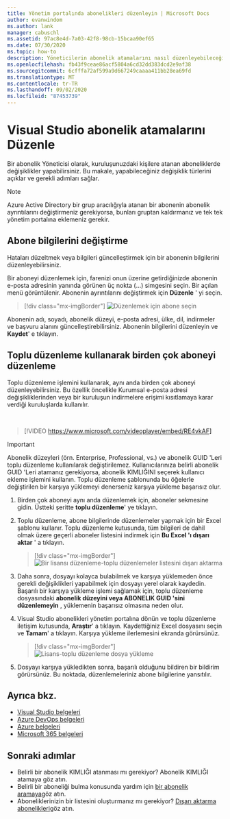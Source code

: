 ```yaml
---
title: Yönetim portalında abonelikleri düzenleyin | Microsoft Docs
author: evanwindom
ms.author: lank
manager: cabuschl
ms.assetid: 97ac8e4d-7a03-42f8-98cb-15bcaa90ef65
ms.date: 07/30/2020
ms.topic: how-to
description: Yöneticilerin abonelik atamalarını nasıl düzenleyebileceğinizi öğrenin.
ms.openlocfilehash: fb43f9ceae86acf5804a6cd32dd383dcd2e9af38
ms.sourcegitcommit: 6cfffa72af599a9d667249caaaa411bb28ea69fd
ms.translationtype: MT
ms.contentlocale: tr-TR
ms.lasthandoff: 09/02/2020
ms.locfileid: "87453739"
---
```

# <a name="edit-visual-studio-subscription-assignments"></a>Visual Studio abonelik atamalarını Düzenle
Bir abonelik Yöneticisi olarak, kuruluşunuzdaki kişilere atanan aboneliklerde değişiklikler yapabilirsiniz.  Bu makale, yapabileceğiniz değişiklik türlerini açıklar ve gerekli adımları sağlar.

   > [!NOTE]
   > Azure Active Directory bir grup aracılığıyla atanan bir abonenin abonelik ayrıntılarını değiştirmeniz gerekiyorsa, bunları gruptan kaldırmanız ve tek tek yönetim portalına eklemeniz gerekir.  

## <a name="change-subscriber-information"></a>Abone bilgilerini değiştirme
Hataları düzeltmek veya bilgileri güncelleştirmek için bir abonenin bilgilerini düzenleyebilirsiniz.

Bir aboneyi düzenlemek için, farenizi onun üzerine getirdiğinizde abonenin e-posta adresinin yanında görünen üç nokta (...) simgesini seçin. Bir açılan menü görüntülenir.  Abonenin ayrıntılarını değiştirmek için **Düzenle** ' yi seçin. 
> [!div class="mx-imgBorder"]
> ![Düzenlemek için abone seçin](_img/edit-license/select-subscriber.png "Üç noktaya tıklayın ve Düzenle ' yi seçin.")

Abonenin adı, soyadı, abonelik düzeyi, e-posta adresi, ülke, dil, indirmeler ve başvuru alanını güncelleştirebilirsiniz. Abonenin bilgilerini düzenleyin ve **Kaydet**' e tıklayın.

## <a name="edit-multiple-subscribers-using-bulk-edit"></a>Toplu düzenleme kullanarak birden çok aboneyi düzenleme


Toplu düzenleme işlemini kullanarak, aynı anda birden çok aboneyi düzenleyebilirsiniz. Bu özellik öncelikle Kurumsal e-posta adresi değişikliklerinden veya bir kuruluşun indirmelere erişimi kısıtlamaya karar verdiği kuruluşlarda kullanılır.

<br>

> [!VIDEO https://www.microsoft.com/videoplayer/embed/RE4vkAF]

   > [!IMPORTANT]
   > Abonelik düzeyleri (örn. Enterprise, Professional, vs.) ve abonelik GUID 'Leri toplu düzenleme kullanılarak değiştirilemez.  Kullanıcılarınıza belirli abonelik GUID 'Leri atamanız gerekiyorsa, abonelik KIMLIĞINI seçerek kullanıcı ekleme işlemini kullanın. Toplu düzenleme şablonunda bu öğelerle değiştirilen bir karşıya yüklemeyi denerseniz karşıya yükleme başarısız olur.

1. Birden çok aboneyi aynı anda düzenlemek için, aboneler sekmesine gidin. Üstteki şeritte **toplu düzenleme**' ye tıklayın.

2. Toplu düzenleme, abone bilgilerinde düzenlemeler yapmak için bir Excel şablonu kullanır. Toplu düzenleme kutusunda, tüm bilgileri de dahil olmak üzere geçerli aboneler listesini indirmek için **Bu Excel 'ı dışarı aktar** ' a tıklayın.
   > [!div class="mx-imgBorder"]
   > ![Bir lisansı düzenleme-toplu düzenlemeler listesini dışarı aktarma](_img/edit-license/edit-license-bulk-edit-export.png "Geçerli aboneliklerinizin bir listesini oluşturmak için bu Excel 'i dışarı aktar ' a tıklayın.")

3. Daha sonra, dosyayı kolayca bulabilmek ve karşıya yüklemeden önce gerekli değişiklikleri yapabilmek için dosyayı yerel olarak kaydedin. Başarılı bir karşıya yükleme işlemi sağlamak için, toplu düzenleme dosyasındaki **abonelik düzeyini veya ABONELIK GUID 'sini düzenlemeyin** , yüklemenin başarısız olmasına neden olur.

4. Visual Studio abonelikleri yönetim portalına dönün ve toplu düzenleme iletişim kutusunda, **Araştır**' a tıklayın. Kaydettiğiniz Excel dosyasını seçin ve **Tamam**' a tıklayın. Karşıya yükleme ilerlemesini ekranda görürsünüz.
   > [!div class="mx-imgBorder"]
   > ![Lisans-toplu düzenleme dosya yükleme](_img/edit-license/edit-license-bulk-file-upload1.png "Tamamlanan Excel dosyanızın konumuna gidin, dosyayı seçin ve Tamam ' a tıklayın.")

5. Dosyayı karşıya yükledikten sonra, başarılı olduğunu bildiren bir bildirim görürsünüz. Bu noktada, düzenlemeleriniz abone bilgilerine yansıtılır.

## <a name="see-also"></a>Ayrıca bkz.
- [Visual Studio belgeleri](https://docs.microsoft.com/visualstudio/)
- [Azure DevOps belgeleri](https://docs.microsoft.com/azure/devops/)
- [Azure belgeleri](https://docs.microsoft.com/azure/)
- [Microsoft 365 belgeleri](https://docs.microsoft.com/microsoft-365/)

## <a name="next-steps"></a>Sonraki adımlar
- Belirli bir abonelik KIMLIĞI atanması mı gerekiyor? Abonelik KIMLIĞI atamaya göz atın. 
- Belirli bir aboneliği bulma konusunda yardım için [bir abonelik aramaya](search-license.md)göz atın.
- Aboneliklerinizin bir listesini oluşturmanız mı gerekiyor?  [Dışarı aktarma abonelikleri](exporting-subscriptions.md)göz atın.
